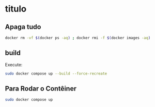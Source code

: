 # titulo

## Apaga tudo

```bash
docker rm -vf $(docker ps -aq) ; docker rmi -f $(docker images -aq)
```

## build

Execute:

```bash
sudo docker compose up --build --force-recreate
```

## Para Rodar o Contêiner

```bash
sudo docker compose up
```
